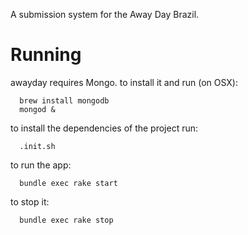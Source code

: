 A submission system for the Away Day Brazil.

Running
=======

awayday requires Mongo. to install it and run (on OSX):

      brew install mongodb
      mongod &

to install the dependencies of the project run:

      .init.sh

to run the app:

      bundle exec rake start

to stop it:

      bundle exec rake stop
